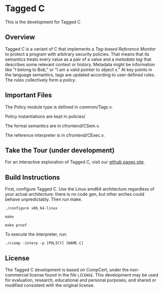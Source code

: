# Tagged C
This is the development for Tagged C

## Overview

Tagged C is a variant of C that implements a *Tag-based Reference Monitor* to protect a program
with arbitrary security policies. That means that its semantics treats every value as a pair
of a value and a *metadata tag* that describes some relevant context or history. Metadata
might be information like "I belong to Bob," or "I am a valid pointer to object x."
At key points in the language semantics, tags are updated according to user-defined rules.
The rules collectively form a *policy*.

## Important Files

The Policy module type is defined in common/Tags.v.

Policy instantiations are kept in policies/

The formal semantics are in cfrontend/CSem.v.

The reference interpreter is in cfrontend/CExec.v.

## Take the Tour (under development)

For an interactive exploration of Tagged C, visit our <a href="https://snoand.github.io/Tagged-C">github pages site</a>.

## Build Instructions

First, configure Tagged C. Use the Linux amd64 architecture regardless of your actual
architecture: there is no code gen, but other arches could behave unpredictably.
Then run make.

```./configure x86_64-linux```

```make```

```make proof```

To execute the interpreter, run:

```./ccomp -interp -p [POLICY] [NAME.C]```


## License
The Tagged C development is based on CompCert, under the non-commercial
license found in the file `LICENSE`. This development may be used
for evaluation, research, educational and personal purposes, and shared
or modified consistent with the original license.
